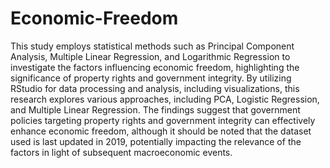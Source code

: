 # Economic-Freedom
This study employs statistical methods such as Principal Component Analysis, Multiple Linear Regression, and Logarithmic Regression to investigate the factors influencing economic freedom, highlighting the significance of property rights and government integrity. By utilizing RStudio for data processing and analysis, including visualizations, this research explores various approaches, including PCA, Logistic Regression, and Multiple Linear Regression. The findings suggest that government policies targeting property rights and government integrity can effectively enhance economic freedom, although it should be noted that the dataset used is last updated in 2019, potentially impacting the relevance of the factors in light of subsequent macroeconomic events.
